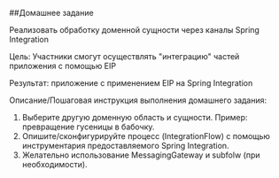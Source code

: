 ##Домашнее задание

Реализовать обработку доменной сущности через каналы Spring Integration

Цель:
Участники смогут осуществлять "интеграцию" частей приложения с помощью EIP

Результат: 
приложение c применением EIP на Spring Integration

Описание/Пошаговая инструкция выполнения домашнего задания:
1. Выберите другую доменную область и сущности. Пример: превращение гусеницы в бабочку. 
2. Опишите/сконфигурируйте процесс (IntegrationFlow) с помощью инструментария предоставляемого Spring Integration. 
3. Желательно использование MessagingGateway и subfolw (при необходимости).